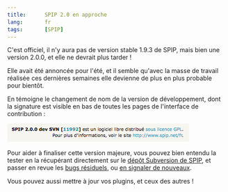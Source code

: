 ```yaml
---
title:      SPIP 2.0 en approche
lang:       fr
tags:       [SPIP]
---
```


C'est officiel, il n'y aura pas de version stable 1.9.3 de SPIP, mais bien une version 2.0.0, et elle ne devrait plus tarder !

Elle avait été annoncée pour l'été, et il semble qu'avec la masse de travail réalisée ces dernières semaines elle devienne de plus en plus probable pour bientôt.

En témoigne le changement de nom de la version de développement, dont la signature est visible en bas de toutes les pages de l'interface de contribution :

![](SPIP_2.0.0_SVN.png "La signature de SPIP 2.0.0 SVN")

Pour aider à finaliser cette version majeure, vous pouvez bien entendu la tester en la récupérant directement sur le [dépôt Subversion de SPIP](http://trac.rezo.net/trac/spip/), et passer en revue les [bugs résiduels](http://trac.rezo.net/trac/spip/report/3), ou [en signaler de nouveaux](http://trac.rezo.net/trac/spip/newticket).

Vous pouvez aussi mettre à jour vos plugins, et ceux des autres !
